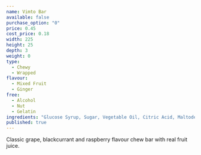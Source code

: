 ```yaml
---
name: Vimto Bar
available: false
purchase_option: "0"
price: 0.45
cost_price: 0.18
width: 225
height: 25
depth: 3
weight: 0
type: 
  - Chewy
  - Wrapped
flavour: 
  - Mixed Fruit
  - Ginger
free: 
  - Alcohol
  - Nut
  - Gelatin
ingredients: "Glucose Syrup, Sugar, Vegetable Oil, Citric Acid, Maltodextrin, Concentrated Fruit Juices (Grape, Blackcurrant & Raspberry), Vimto Flavour, Solubilised Milk Protein, Stabiliser (Glycerol E422), Emulsifier (Soya Lecithin), Natural Colour"
published: true
---
```

Classic grape, blackcurrant and raspberry flavour chew bar with real fruit juice.